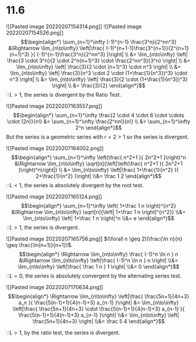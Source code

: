 # 11.6

![[Pasted image 20220207154314.png]]
![[Pasted image 20220207154526.png]]
$$\begin{align*}
	\sum_{n=1}^\infty (-1)^{n-1} \frac{3^n}{2^nn^3}
		&\Rightarrow 
			\lim_{n\to\infty} \left|\frac{
				(-1)^{n+1-1}\frac{3^{n+1}}{2^{n+1}(n+1)^3}
			}{
				(-1)^{n-1}\frac{3^n}{2^nn^3}
			}\right| \\
		&=
			\lim_{n\to\infty} \left|
				\frac{3 \cdot 3^n}{2 \cdot 2^n(n+1)^3}
				\cdot
				\frac{2^nn^3}{3^n}
			\right| \\
		&=
			\lim_{n\to\infty} \left|
				\frac{3}{2 \cdot (n+1)^3}
				\cdot
				n^3
			\right| \\
		&=
			\lim_{n\to\infty} \left|
				\frac{3}{n^3 \cdot 2 \cdot (1+\frac{1}{n^3})^3}
				\cdot
				n^3
			\right| \\
		&=
			\lim_{n\to\infty} \left|
				\frac{3}{2 \cdot (1+\frac{1}{n^3})^3}
			\right| \\
		&= \frac{3}{2}
\end{align*}$$
$\because L>1$, the series is divergent by the Ratio Test.

![[Pasted image 20220207163557.png]]
$$\begin{align*}
	\sum_{n=1}^\infty \frac{2 \cdot 4 \cdot 6 \cdot \cdots \cdot (2n)}{n!}
		&= \sum_{n=1}^\infty \frac{2^nn!}{n!} \\
		&= \sum_{n=1}^\infty 2^n
\end{align*}$$
But the series is a geometric series with $r=2>1$ so the series is divergent.

![[Pasted image 20220207164002.png]]
$$\begin{align*}
	\sum_{n=1}^\infty \left(\frac{
		n^2+1
	}{
		2n^2+1
	}\right)^n
	&\Rightarrow
		\lim_{n\to\infty} \sqrt[n]{\left|\left(\frac{
			n^2+1
		}{
			2n^2+1
		}\right)^n\right|} \\
	&=
		\lim_{n\to\infty} \left|\frac{
			1+\frac{1}{n^2}
		}{
			2+\frac{1}{n^2}
		}\right| 
	\\&= \frac 1 2
\end{align*}$$
$\because L<1$, the series is absolutely divergent by the root test.

![[Pasted image 20220207165124.png]]
$$\begin{align*}
	\sum_{n=1}^\infty \left(
		1+\frac 1 n
	\right)^{n^2}
	&\Rightarrow
		\lim_{n\to\infty} \sqrt[n]{\left|
			1+\frac 1 n
		\right|^{n^2}}
	\\&=
		\lim_{n\to\infty} \left|
			1+\frac 1 n
		\right|^n
	\\&= e
\end{align*}$$
$\because L>1$, the series is divergent.

![[Pasted image 20220207165756.png]]
$(\forall n \geq 2)(\frac{\ln n}{n} \geq \frac{\ln(n+1)}{n+1})$.
$$\begin{align*}
	\Rightarrow
	\lim_{n\to\infty} \frac{
		(-1)^n \ln n
	} n
	&\Rightarrow
		\lim_{n\to\infty} \left|\frac{
			(-1)^n \ln n
		} n \right|
	\\&=
		\lim_{n\to\infty} \left|\frac{
			\frac 1 n
		} 1 \right|
	\\&= 0
\end{align*}$$
$\because L=0$, the series is absolutely convergent by the alternating series test.

![[Pasted image 20220207170634.png]]
$$\begin{align*}
	\Rightarrow \lim_{n\to\infty} \left|\frac{
		\frac{5n+1}{4n+3} a_n
	}{
		\frac{5(n-1)+1}{4(n-1)+3} a_{n-1}
	}\right|
	&=
		\lim_{n\to\infty} \left|\frac{
			\frac{5n+1}{4n+3} 
			\cdot
			\frac{5(n-1)+1}{4(n-1)+3} a_{n-1}
		}{
			\frac{5(n-1)+1}{4(n-1)+3} a_{n-1}
		}\right|
	\\&=
		\lim_{n\to\infty} \left|
			\frac{5n+1}{4n+3} 
		\right|
	\\&= \frac 5 4
\end{align*}$$

$\because L>1$, by the ratio test, the series is divergent.